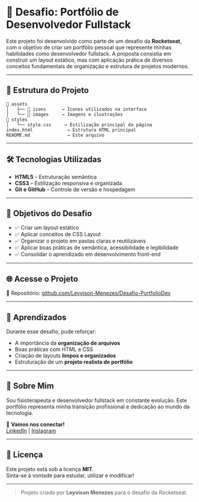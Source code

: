 
# 🚀 Desafio: Portfólio de Desenvolvedor Fullstack

Este projeto foi desenvolvido como parte de um desafio da **Rocketseat**, com o objetivo de criar um portfólio pessoal que represente minhas habilidades como desenvolvedor fullstack. A proposta consistia em construir um layout estático, mas com aplicação prática de diversos conceitos fundamentais de organização e estrutura de projetos modernos.

---

## 📂 Estrutura do Projeto

```
📁 assets
│   ├── 📁 icons      → Ícones utilizados na interface
│   └── 📁 images     → Imagens e ilustrações
📁 styles
│   └── style.css     → Estilização principal da página
index.html             → Estrutura HTML principal
README.md              → Este arquivo
```

---

## 🛠️ Tecnologias Utilizadas

- **HTML5** – Estruturação semântica
- **CSS3** – Estilização responsiva e organizada
- **Git e GitHub** – Controle de versão e hospedagem

---

## 🎯 Objetivos do Desafio

- ✅ Criar um layout estático
- ✅ Aplicar conceitos de CSS Layout
- ✅ Organizar o projeto em pastas claras e reutilizáveis
- ✅ Aplicar boas práticas de semântica, acessibilidade e legibilidade
- ✅ Consolidar o aprendizado em desenvolvimento front-end

---

## 🌐 Acesse o Projeto

🔗 Repositório: [github.com/Leyvison-Menezes/Desafio-PortfolioDev](https://github.com/Leyvison-Menezes/Desafio-PortfolioDev)

---

## 🧠 Aprendizados

Durante esse desafio, pude reforçar:

- A importância da **organização de arquivos**
- Boas práticas com HTML e CSS
- Criação de layouts **limpos e organizados**
- Estruturação de um **projeto realista de portfólio**

---

## 🙋 Sobre Mim

Sou fisioterapeuta e desenvolvedor fullstack em constante evolução. Este portfólio representa minha transição profissional e dedicação ao mundo da tecnologia. 

🔗 **Vamos nos conectar!**  
[LinkedIn](https://www.linkedin.com/in/leyvison-menezes/) | [Instagram](https://instagram.com/leymenezs) 

---

## 📄 Licença

Este projeto está sob a licença **MIT**.  
Sinta-se à vontade para estudar, utilizar e modificar!

---

> Projeto criado por **Leyvison Menezes** para o desafio da Rocketseat.
